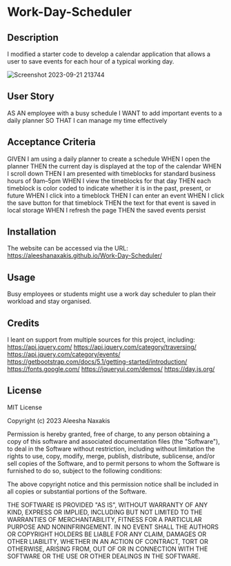# Work-Day-Scheduler

## Description
I modified a starter code to develop a calendar application that allows a user to save events for each hour of a typical working day.

![Screenshot 2023-09-21 213744](https://github.com/aleeshanaxakis/Work-Day-Scheduler/assets/142005319/cfcf6bc9-e5ba-4f32-a706-96e71fbf6331)

## User Story
AS AN employee with a busy schedule
I WANT to add important events to a daily planner
SO THAT I can manage my time effectively

## Acceptance Criteria
GIVEN I am using a daily planner to create a schedule
WHEN I open the planner
THEN the current day is displayed at the top of the calendar
WHEN I scroll down
THEN I am presented with timeblocks for standard business hours of 9am&ndash;5pm
WHEN I view the timeblocks for that day
THEN each timeblock is color coded to indicate whether it is in the past, present, or future
WHEN I click into a timeblock
THEN I can enter an event
WHEN I click the save button for that timeblock
THEN the text for that event is saved in local storage
WHEN I refresh the page
THEN the saved events persist

## Installation
The website can be accessed via the URL: https://aleeshanaxakis.github.io/Work-Day-Scheduler/

## Usage
Busy employees or students might use a work day scheduler to plan their workload and stay organised.

## Credits
I leant on support from multiple sources for this project, including:
https://api.jquery.com/
https://api.jquery.com/category/traversing/
https://api.jquery.com/category/events/
https://getbootstrap.com/docs/5.1/getting-started/introduction/
https://fonts.google.com/
https://jqueryui.com/demos/
https://day.js.org/

## License
MIT License

Copyright (c) 2023 Aleesha Naxakis

Permission is hereby granted, free of charge, to any person obtaining a copy of this software and associated documentation files (the "Software"), to deal in the Software without restriction, including without limitation the rights to use, copy, modify, merge, publish, distribute, sublicense, and/or sell copies of the Software, and to permit persons to whom the Software is furnished to do so, subject to the following conditions:

The above copyright notice and this permission notice shall be included in all copies or substantial portions of the Software.

THE SOFTWARE IS PROVIDED "AS IS", WITHOUT WARRANTY OF ANY KIND, EXPRESS OR IMPLIED, INCLUDING BUT NOT LIMITED TO THE WARRANTIES OF MERCHANTABILITY, FITNESS FOR A PARTICULAR PURPOSE AND NONINFRINGEMENT. IN NO EVENT SHALL THE AUTHORS OR COPYRIGHT HOLDERS BE LIABLE FOR ANY CLAIM, DAMAGES OR OTHER LIABILITY, WHETHER IN AN ACTION OF CONTRACT, TORT OR OTHERWISE, ARISING FROM, OUT OF OR IN CONNECTION WITH THE SOFTWARE OR THE USE OR OTHER DEALINGS IN THE SOFTWARE.
